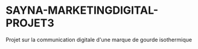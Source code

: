 # SAYNA-MARKETINGDIGITAL-PROJET3
Projet sur la communication digitale d'une marque de gourde isothermique
